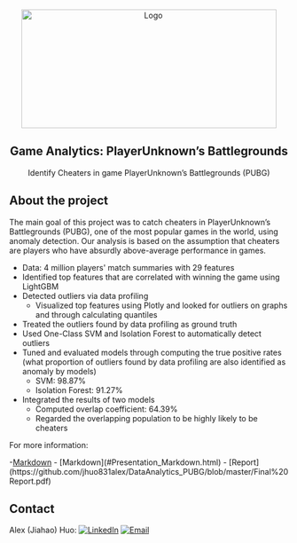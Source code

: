 <!-- PROJECT LOGO -->
<br />
<p align="center">
  <a>
    <img src="https://steamcdn-a.akamaihd.net/steam/apps/578080/header.jpg?t=1564606217" alt="Logo" width="460" height="214">
  </a>
  <h2 align="center">Game Analytics: PlayerUnknown’s Battlegrounds </h2>

  <p align="center">
    Identify Cheaters in game PlayerUnknown’s Battlegrounds (PUBG)
  </p>
</p>


<!-- ABOUT THE PROJECT -->
## About the project
The main goal of this project was to catch cheaters in PlayerUnknown’s Battlegrounds (PUBG), one of the most popular games in the world, using anomaly detection. Our analysis is based on the assumption that cheaters are players who have absurdly above-average performance in games.

* Data: 4 million players' match summaries with 29 features
* Identified top features that are correlated with winning the game using LightGBM
* Detected outliers via data profiling
  * Visualized top features using Plotly and looked for outliers on graphs and through calculating quantiles
* Treated the outliers found by data profiling as ground truth
* Used One-Class SVM and Isolation Forest to automatically detect outliers
* Tuned and evaluated models through computing the true positive rates (what proportion of outliers found by data profiling are also identified as anomaly by models)
  * SVM: 98.87%
  * Isolation Forest: 91.27%
* Integrated the results of two models
  * Computed overlap coefficient: 64.39%
  * Regarded the overlapping population to be highly likely to be cheaters

For more information: 
<p>-<a href="Presentation_Markdown.html" target="_blank">Markdown</a>
- [Markdown](#Presentation_Markdown.html) 
- [Report](https://github.com/jhuo831alex/DataAnalytics_PUBG/blob/master/Final%20Report.pdf)

<!-- CONTACT -->
## Contact
Alex (Jiahao) Huo: 
[![LinkedIn][linkedin-shield]][linkedin-url]
[![Email][email-shield]][email-url]


<!-- MARKDOWN LINKS & IMAGES -->
[linkedin-shield]: https://img.shields.io/badge/-LinkedIn-black.svg?style=flat-square&logo=linkedin&colorB=555
[linkedin-url]: https://www.linkedin.com/in/jiahaohuo/
[email-shield]: https://img.shields.io/badge/-Gmail-black.svg?style=flat-square&logo=gmail&colorB=555
[email-url]: mailto:jiahao.h@columbia.edu
